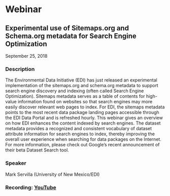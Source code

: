 # Webinar

## Experimental use of Sitemaps.org and Schema.org metadata for Search Engine Optimization

September 25, 2018

### Description

The Environmental Data Initiative (EDI) has just released an experimental implementation of the sitemaps.org and schema.org metadata to support search engine discovery and indexing (often called Search Engine Optimization). Sitemaps metadata serves as a table of contents for high-value information found on websites so that search engines may more easily discover relevant web pages to index. For EDI, the sitemaps metadata points to the most recent data package landing pages accessible through the EDI Data Portal and is refreshed hourly. This webinar gives an overview on how EDI enhances the content indexed by search engines. The dataset metadata provides a recognized and consistent vocabulary of dataset attribute information for search engines to index, thereby improving the overall user experience when searching for data packages on the Internet. For more information, please check out Google’s recent announcement of their beta Dataset Search tool.

### Speaker

Mark Servilla (University of New Mexico/EDI)

### Recording: [YouTube](https://youtu.be/zf_q0aCmW-0)

<!-- Webinars -->

